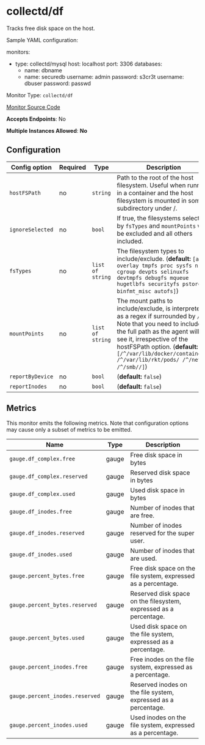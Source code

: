 <!--- GENERATED BY gomplate from scripts/docs/monitor-page.md.tmpl --->

# collectd/df

 Tracks free disk space on the host.

Sample YAML configuration:

monitors:
 - type: collectd/mysql
   host: localhost
   port: 3306
   databases:
     - name: dbname
     - name: securedb
       username: admin
       password: s3cr3t
   username: dbuser
   password: passwd


Monitor Type: `collectd/df`

[Monitor Source Code](https://github.com/signalfx/signalfx-agent/tree/master/internal/monitors/collectd/df)

**Accepts Endpoints**: No

**Multiple Instances Allowed**: **No**

## Configuration

| Config option | Required | Type | Description |
| --- | --- | --- | --- |
| `hostFSPath` | no | `string` | Path to the root of the host filesystem.  Useful when running in a container and the host filesystem is mounted in some subdirectory under /. |
| `ignoreSelected` | no | `bool` | If true, the filesystems selected by `fsTypes` and `mountPoints` will be excluded and all others included. |
| `fsTypes` | no | `list of string` | The filesystem types to include/exclude. (**default:** `[aufs overlay tmpfs proc sysfs nsfs cgroup devpts selinuxfs devtmpfs debugfs mqueue hugetlbfs securityfs pstore binfmt_misc autofs]`) |
| `mountPoints` | no | `list of string` | The mount paths to include/exclude, is interpreted as a regex if surrounded by `/`.  Note that you need to include the full path as the agent will see it, irrespective of the hostFSPath option. (**default:** `[/^/var/lib/docker/containers/ /^/var/lib/rkt/pods/ /^/net// /^/smb//]`) |
| `reportByDevice` | no | `bool` |  (**default:** `false`) |
| `reportInodes` | no | `bool` |  (**default:** `false`) |




## Metrics

This monitor emits the following metrics.  Note that configuration options may
cause only a subset of metrics to be emitted.

| Name | Type | Description |
| ---  | ---  | ---         |
| `gauge.df_complex.free` | gauge | Free disk space in bytes |
| `gauge.df_complex.reserved` | gauge | Reserved disk space in bytes |
| `gauge.df_complex.used` | gauge | Used disk space in bytes |
| `gauge.df_inodes.free` | gauge | Number of inodes that are free. |
| `gauge.df_inodes.reserved` | gauge | Number of inodes reserved for the super user. |
| `gauge.df_inodes.used` | gauge | Number of inodes that are used. |
| `gauge.percent_bytes.free` | gauge | Free disk space on the file system, expressed as a percentage. |
| `gauge.percent_bytes.reserved` | gauge | Reserved disk space on the filesystem, expressed as a percentage. |
| `gauge.percent_bytes.used` | gauge | Used disk space on the file system, expressed as a percentage. |
| `gauge.percent_inodes.free` | gauge | Free inodes on the file system, expressed as a percentage. |
| `gauge.percent_inodes.reserved` | gauge | Reserved inodes on the file system, expressed as a percentage. |
| `gauge.percent_inodes.used` | gauge | Used inodes on the file system, expressed as a percentage. |



